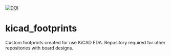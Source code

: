 [![DOI](https://zenodo.org/badge/128583674.svg)](https://zenodo.org/badge/latestdoi/128583674)

# kicad_footprints
Custom footprints created for use KiCAD EDA. Repository required for other repositories with board designs. 
